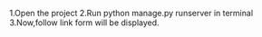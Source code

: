 1.Open the project
2.Run python manage.py runserver in terminal
3.Now,follow link form will be displayed.
